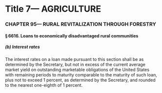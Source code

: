 
# Title 7— AGRICULTURE
### CHAPTER 95— RURAL REVITALIZATION THROUGH FORESTRY
#### § 6616. Loans to economically disadvantaged rural communities
##### (b) Interest rates

The interest rates on a loan made pursuant to this section shall be as determined by the Secretary, but not in excess of the current average market yield on outstanding marketable obligations of the United States with remaining periods to maturity comparable to the maturity of such loan, plus not to exceed 1 percent, as determined by the Secretary, and rounded to the nearest one-eighth of 1 percent.
